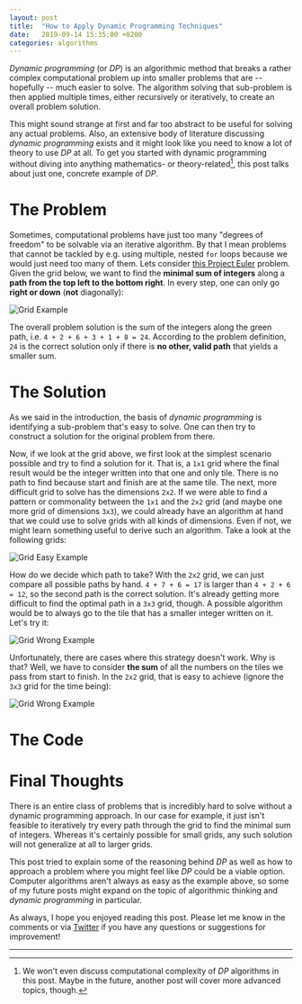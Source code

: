 ```yaml
---
layout: post
title:  "How to Apply Dynamic Programming Techniques"
date:   2019-09-14 15:35:00 +0200
categories: algorithms
---
```


*Dynamic programming* (or *DP*) is an algorithmic method that breaks a rather complex computational problem up into smaller problems that are -- hopefully -- much easier to solve. The algorithm solving that sub-problem is then applied multiple times, either recursively or iteratively, to create an overall problem solution.

This might sound strange at first and far too abstract to be useful for solving any actual problems. Also, an extensive body of literature discussing *dynamic programming* exists and it might look like you need to know a lot of theory to use *DP* at all. To get you started with dynamic programming without diving into anything mathematics- or theory-related[^1], this post talks about just one, concrete example of *DP*.

# The Problem

Sometimes, computational problems have just too many "degrees of freedom" to be solvable via an iterative algorithm. By that I mean problems that cannot be tackled by e.g. using multiple, nested `for` loops because we would just need too many of them. Lets consider [this Project Euler](https://projecteuler.net/problem=81) problem. Given the grid below, we want to find the **minimal sum of integers** along a **path from the top left to the bottom right**. In every step, one can only go **right or down** (**not** diagonally):

![Grid Example](../../../../assets/grid_basic.png)

The overall problem solution is the sum of the integers along the green path, i.e. `4 + 2 + 6 + 3 + 1 + 8 = 24`. According to the problem definition, `24` is the correct solution only if there is **no other, valid path** that yields a smaller sum.

# The Solution
As we said in the introduction, the basis of *dynamic programming* is identifying a sub-problem that's easy to solve. One can then try to construct a solution for the original problem from there.

Now, if we look at the grid above, we first look at the simplest scenario possible and try to find a solution for it. That is, a `1x1` grid where the final result would be the integer written into that one and only tile. There is no path to find because start and finish are at the same tile. The next, more difficult grid to solve has the dimensions `2x2`. If we were able to find a pattern or commonality between the `1x1` and the `2x2` grid (and maybe one more grid of dimensions `3x3`), we could already have an algorithm at hand that we could use to solve grids with all kinds of dimensions. Even if not, we might learn something useful to derive such an algorithm. Take a look at the following grids:

![Grid Easy Example](../../../../assets/grid_easy.png)

How do we decide which path to take? With the `2x2` grid, we can just compare all possible paths by hand. `4 + 7 + 6 = 17` is larger than `4 + 2 + 6 = 12`, so the second path is the correct solution. It's already getting more difficult to find the optimal path in a `3x3` grid, though. A possible algorithm would be to always go to the tile that has a smaller integer written on it. Let's try it:

![Grid Wrong Example](../../../../assets/grid_wrong.png)

Unfortunately, there are cases where this strategy doesn't work. Why is that? Well, we have to consider **the sum** of all the numbers on the tiles we pass from start to finish. In the `2x2` grid, that is easy to achieve (ignore the `3x3` grid for the time being):

![Grid Wrong Example](../../../../assets/grid_with_sums.png)

# The Code

# Final Thoughts
There is an entire class of problems that is incredibly hard to solve without a dynamic programming approach. In our case for example, it just isn't feasible to iteratively try every path through the grid to find the minimal sum of integers. Whereas it's certainly possible for small grids, any such solution will not generalize at all to larger grids.

This post tried to explain some of the reasoning behind *DP* as well as how to approach a problem where you might feel like *DP* could be a viable option. Computer algorithms aren't always as easy as the example above, so some of my future posts might expand on the topic of algorithmic thinking and *dynamic programming* in particular.

As always, I hope you enjoyed reading this post. Please let me know in the comments or via [Twitter](https://twitter.com/DogtorDash) if you have any questions or suggestions for improvement!

<hr class="hr-light">

[^1]: We won't even discuss computational complexity of *DP* algorithms in this post. Maybe in the future, another post will cover more advanced topics, though.
